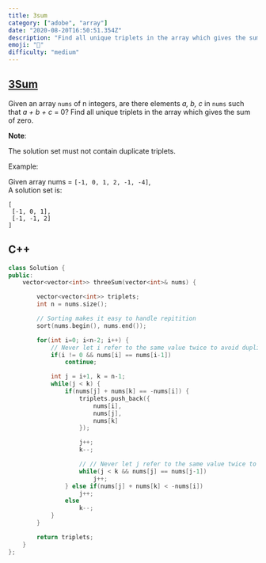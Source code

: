 ```yaml
---
title: 3sum
category: ["adobe", "array"]
date: "2020-08-20T16:50:51.354Z"
description: "Find all unique triplets in the array which gives the sum of zero."
emoji: "🧐"
difficulty: "medium"
---
```


## [3Sum](https://leetcode.com/problems/3sum/)

Given an array `nums` of n integers, are there elements _a, b, c_ in `nums` such that _a + b + c_ = 0? Find all unique triplets in the array which gives the sum of zero.

**Note**:

The solution set must not contain duplicate triplets.

Example:

Given array nums = `[-1, 0, 1, 2, -1, -4]`,  
A solution set is:

```
[
 [-1, 0, 1],
 [-1, -1, 2]
]
```

## C++

```cpp
class Solution {
public:
    vector<vector<int>> threeSum(vector<int>& nums) {

        vector<vector<int>> triplets;
        int n = nums.size();

        // Sorting makes it easy to handle repitition
        sort(nums.begin(), nums.end());

        for(int i=0; i<n-2; i++) {
            // Never let i refer to the same value twice to avoid duplicates.
            if(i != 0 && nums[i] == nums[i-1])
                continue;

            int j = i+1, k = n-1;
            while(j < k) {
                if(nums[j] + nums[k] == -nums[i]) {
                    triplets.push_back({
                        nums[i],
                        nums[j],
                        nums[k]
                    });

                    j++;
                    k--;

                    // // Never let j refer to the same value twice to avoid duplicates.
                    while(j < k && nums[j] == nums[j-1])
                        j++;
                } else if(nums[j] + nums[k] < -nums[i])
                    j++;
                else
                    k--;
            }
        }

        return triplets;
    }
};
```
